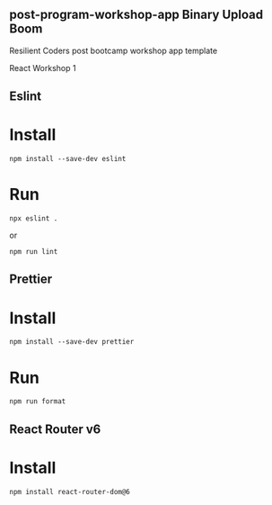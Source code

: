 ## post-program-workshop-app Binary Upload Boom

Resilient Coders post bootcamp workshop app template

React Workshop 1

## Eslint

# Install

`npm install --save-dev eslint`

# Run

`npx eslint .`

or

`npm run lint`

## Prettier

# Install

`npm install --save-dev prettier`

# Run

`npm run format`

## React Router v6

# Install

`npm install react-router-dom@6`
